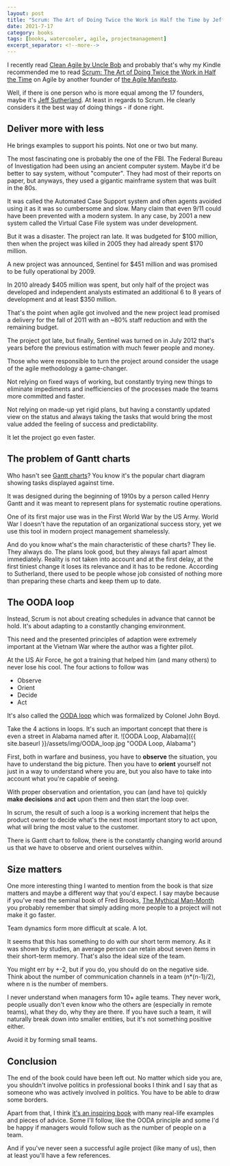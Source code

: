 ```yaml
---
layout: post
title: "Scrum: The Art of Doing Twice the Work in Half the Time by Jeff Sutherland"
date: 2021-7-17
category: books
tags: [books, watercooler, agile, projectmanagement]
excerpt_separator: <!--more-->
---
```

I recently read [Clean Agile by Uncle Bob](https://devreads.sandordargo.com/clean-agile-by-uncle-bob/) and probably that's why my Kindle recommended me to read [Scrum: The Art of Doing Twice the Work in Half the Time](https://amzn.to/3bqM0uK) on Agile by another founder of [the Agile Manifesto](https://agilemanifesto.org/).
<!--more-->

Well, if there is one person who is more equal among the 17 founders, maybe it's [Jeff Sutherland](https://twitter.com/jeffsutherland). At least in regards to Scrum. He clearly considers it the best way of doing things - if done right.

## Deliver more with less

He brings examples to support his points. Not one or two but many.

The most fascinating one is probably the one of the FBI. The Federal Bureau of Investigation had been using an ancient computer system. Maybe it'd be better to say system, without "computer". They had most of their reports on paper, but anyways, they used a gigantic mainframe system that was built in the 80s.

It was called the Automated Case Support system and often agents avoided using it as it was so cumbersome and slow. Many claim that even 9/11 could have been prevented with a modern system. In any case, by 2001 a new system called the Virtual Case File system was under development.

But it was a disaster. The project ran late. It was budgeted for $100 million, then when the project was killed in 2005 they had already spent $170 million.

A new project was announced, Sentinel for $451 million and was promised to be fully operational by 2009.

In 2010 already $405 million was spent, but only half of the project was developed and independent analysts estimated an additional 6 to 8 years of development and at least $350 million.

That's the point when agile got involved and the new project lead promised a delivery for the fall of 2011 with an \~80% staff reduction and with the remaining budget.

The project got late, but finally, Sentinel was turned on in July 2012 that's years before the previous estimation with much fewer people and money.

Those who were responsible to turn the project around consider the usage of the agile methodology a game-changer. 

Not relying on fixed ways of working, but constantly trying new things to eliminate impediments and inefficiencies of the processes made the teams more committed and faster.

Not relying on made-up yet rigid plans, but having a constantly updated view on the status and always taking the tasks that would bring the most value added the feeling of success and predictability. 

It let the project go even faster.

## The problem of Gantt charts

Who hasn't see [Gantt charts](https://en.wikipedia.org/wiki/Gantt_chart)? You know it's the popular chart diagram showing tasks displayed against time.  

It was designed during the beginning of 1910s by a person called Henry Gantt and it was meant to represent plans for systematic routine operations. 

One of its first major use was in the First World War by the US Army. World War I doesn't have the reputation of an organizational success story, yet we use this tool in modern project management shamelessly.

And do you know what's the main characteristic of these charts? They lie. They always do. The plans look good, but they always fall apart almost immediately. Reality is not taken into account and at the first delay, at the first tiniest change it loses its relevance and it has to be redone. According to Sutherland, there used to be people whose job consisted of nothing more than preparing these charts and keep them up to date.

## The OODA loop 

Instead, Scrum is not about creating schedules in advance that cannot be hold. It's about adapting to a constantly changing environment.

This need and the presented principles of adaption were extremely important at the Vietnam War where the author was a fighter pilot. 

At the US Air Force, he got a training that helped him (and many others) to never lose his cool. The four actions to follow was
- Observe
- Orient
- Decide
- Act

It's also called the [OODA loop](https://en.wikipedia.org/wiki/OODA_loop) which was formalized by Colonel John Boyd.

Take the 4 actions in loops. It's such an important concept that there is even a street in Alabama named after it.
![OODA Loop, Alabama]({{ site.baseurl }}/assets/img/OODA_loop.jpg "OODA Loop, Alabama")

First, both in warfare and business, you have to **observe** the situation, you have to understand the big picture. Then you have to **orient** yourself not just in a way to understand where you are, but you also have to take into account what you're capable of seeing.

With proper observation and orientation, you can (and have to) quickly **make decisions** and **act** upon them and then start the loop over.

In scrum, the result of such a loop is a working increment that helps the product owner to decide what's the next most important story to act upon, what will bring the most value to the customer.

There is Gantt chart to follow, there is the constantly changing world around us that we have to observe and orient ourselves within.

## Size matters

One more interesting thing I wanted to mention from the book is that size matters and maybe a different way that you'd expect. I say maybe because if you've read the seminal book of Fred Brooks, [The Mythical Man-Month](https://amzn.to/3uQ4sny) you probably remember that simply adding more people to a project will not make it go faster.

Team dynamics form more difficult at scale. A lot.

It seems that this has something to do with our short term memory. As it was shown by studies, an average person can retain about seven items in their short-term memory. That's also the ideal size of the team.

You might err by +-2, but if you do, you should do on the negative side. Think about the number of communication channels in a team (n\*(n-1)/2), where n is the number of members.

I never understand when managers form 10+ agile teams. They never work, people usually don't even know who the others are (especially in remote teams), what they do, why they are there. If you have such a team, it will naturally break down into smaller entities, but it's not something positive either.

Avoid it by forming small teams.

## Conclusion

The end of the book could have been left out. No matter which side you are, you shouldn't involve politics in professional books I think and I say that as someone who was actively involved in politics. You have to be able to draw some borders. 

Apart from that, I think [it's an inspiring book](https://amzn.to/3bqM0uK) with many real-life examples and pieces of advice. Some I'll follow, like the OODA principle and some I'd be happy if managers would follow such as the number of people on a team.

And if you've never seen a successful agile project (like many of us), then at least you'll have a few references.